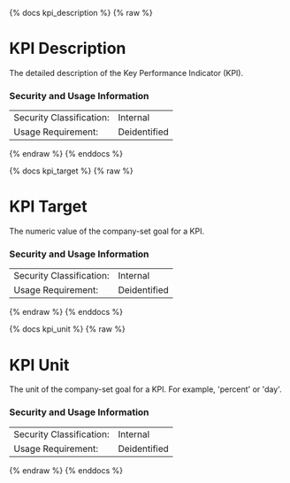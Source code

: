 {% docs kpi_description %}
{% raw %}

<a name="kpi_description"></a>
# KPI Description
The detailed description of the Key Performance Indicator (KPI).

### Security and Usage Information
|                          |              |
|--------------------------|--------------|
| Security Classification: | Internal     |
| Usage Requirement:       | Deidentified |

{% endraw %}
{% enddocs %}


{% docs kpi_target %}
{% raw %}

<a name="kpi_target"></a>
# KPI Target
The numeric value of the company-set goal for a KPI.

### Security and Usage Information
|                          |              |
|--------------------------|--------------|
| Security Classification: | Internal     |
| Usage Requirement:       | Deidentified |

{% endraw %}
{% enddocs %}

{% docs kpi_unit %}
{% raw %}

<a name="kpi_unit"></a>
# KPI Unit
The unit of the company-set goal for a KPI. For example, 'percent' or 'day'.

### Security and Usage Information
|                          |              |
|--------------------------|--------------|
| Security Classification: | Internal     |
| Usage Requirement:       | Deidentified |

{% endraw %}
{% enddocs %}